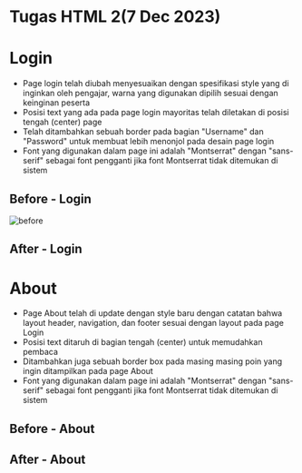 ﻿# Tugas HTML 2(7 Dec 2023)

# Login
- Page login telah diubah menyesuaikan dengan spesifikasi style yang di inginkan oleh pengajar, warna yang digunakan dipilih sesuai dengan keinginan peserta
- Posisi text yang ada pada page login mayoritas telah diletakan di posisi tengah (center) page
- Telah ditambahkan sebuah border pada bagian "Username" dan "Password" untuk membuat lebih menonjol pada desain page login
- Font yang digunakan dalam page ini adalah "Montserrat" dengan "sans-serif" sebagai font pengganti jika font Montserrat tidak ditemukan di sistem

## Before - Login
![before](before-about)
## After - Login

# About
- Page About telah di update dengan style baru dengan catatan bahwa layout header, navigation, dan footer sesuai dengan layout pada page Login
- Posisi text ditaruh di bagian tengah (center) untuk memudahkan pembaca
- Ditambahkan juga sebuah border box pada masing masing poin yang ingin ditampilkan pada page About
- Font yang digunakan dalam page ini adalah "Montserrat" dengan "sans-serif" sebagai font pengganti jika font Montserrat tidak ditemukan di sistem

## Before - About

## After - About


